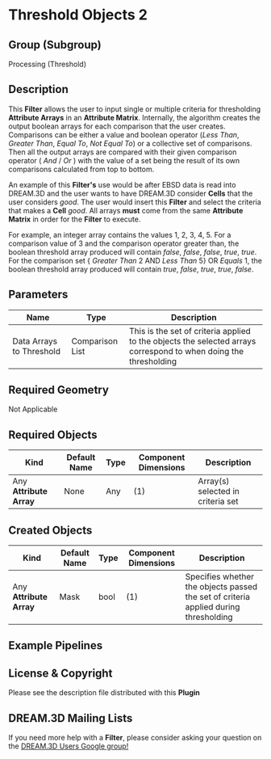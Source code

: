 # Threshold Objects 2 


## Group (Subgroup) ##

Processing (Threshold)

## Description ##

This **Filter** allows the user to input single or multiple criteria for thresholding **Attribute Arrays** in an **Attribute Matrix**. Internally, the algorithm creates the output boolean arrays for each comparison that the user creates.  Comparisons can be either a value and boolean operator (*Less Than*, *Greater Than*, *Equal To*, *Not Equal To*) or a collective set of comparisons. Then all the output arrays are compared with their given comparison operator ( *And* / *Or* ) with the value of a set being the result of its own comparisons calculated from top to bottom.

An example of this **Filter's** use would be after EBSD data is read into DREAM.3D and the user wants to have DREAM.3D consider **Cells** that the user considers *good*. The user would insert this **Filter** and select the criteria that makes a **Cell** *good*. All arrays **must** come from the same **Attribute Matrix** in order for the **Filter** to execute.

For example, an integer array contains the values 1, 2, 3, 4, 5. For a comparison value of 3 and the comparison operator greater than, the boolean threshold array produced will contain *false*, *false*, *false*, *true*, *true*. For the comparison set { *Greater Than* 2 AND *Less Than* 5} OR *Equals* 1, the boolean threshold array produced will contain *true*, *false*, *true*, *true*, *false*.

## Parameters ##

| Name | Type | Description |
|------|------|-------------|
| Data Arrays to Threshold | Comparison List | This is the set of criteria applied to the objects the selected arrays correspond to when doing the thresholding |

## Required Geometry ##

Not Applicable

## Required Objects ##

| Kind | Default Name | Type | Component Dimensions | Description |
|------|--------------|------|----------------------|-------------|
| Any **Attribute Array** | None | Any | (1) | Array(s) selected in criteria set |

## Created Objects ##

| Kind | Default Name | Type | Component Dimensions | Description |
|------|--------------|------|----------------------|-------------|
| Any **Attribute Array** | Mask | bool | (1) | Specifies whether the objects passed the set of criteria applied during thresholding |


## Example Pipelines ##



## License & Copyright ##

Please see the description file distributed with this **Plugin**

## DREAM.3D Mailing Lists ##

If you need more help with a **Filter**, please consider asking your question on the [DREAM.3D Users Google group!](https://groups.google.com/forum/?hl=en#!forum/dream3d-users)


